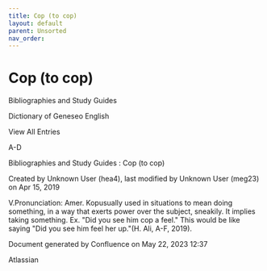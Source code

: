 ```yaml
---
title: Cop (to cop)
layout: default
parent: Unsorted
nav_order:
---
```


# Cop (to cop)

Bibliographies and Study Guides

Dictionary of Geneseo English

View All Entries

A-D

Bibliographies and Study Guides : Cop (to cop)

Created by  Unknown User (hea4), last modified by  Unknown User (meg23) on Apr 15, 2019

V.Pronunciation: Amer. Kopusually used in situations to mean doing something, in a way that exerts power over the subject, sneakily. It implies taking something. Ex. &quot;Did you see him cop a feel.&quot; This would be like saying &quot;Did you see him feel her up.&quot;(H. Ali, A-F, 2019).

Document generated by Confluence on May 22, 2023 12:37

Atlassian

